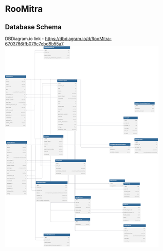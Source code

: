 # RooMitra
## Database Schema
DBDiagram.io link - https://dbdiagram.io/d/RooMitra-6703766ffb079c7ebd8b55a7
![RooMitra_Schema](RooMitra.svg)
